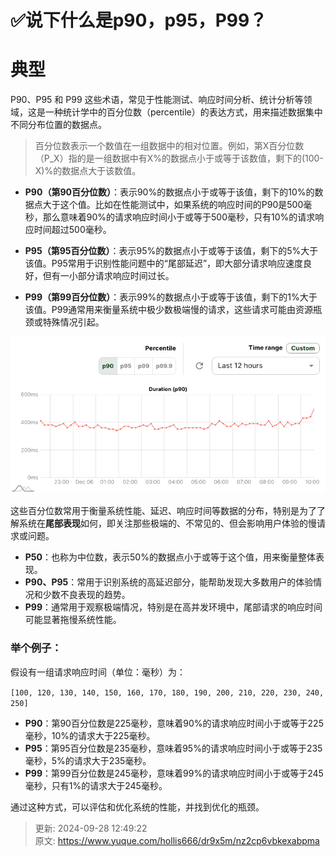 # ✅说下什么是p90，p95，P99？

# 典型
P90、P95 和 P99 这些术语，常见于性能测试、响应时间分析、统计分析等领域，这是一种统计学中的百分位数（percentile）的表达方式，用来描述数据集中不同分布位置的数据点。



> 百分位数表示一个数值在一组数据中的相对位置。例如，第X百分位数（P_X）指的是一组数据中有X%的数据点小于或等于该数值，剩下的(100-X)%的数据点大于该数值。
>



+ **P90（第90百分位数）**：表示90%的数据点小于或等于该值，剩下的10%的数据点大于这个值。比如在性能测试中，如果系统的响应时间的P90是500毫秒，那么意味着90%的请求响应时间小于或等于500毫秒，只有10%的请求响应时间超过500毫秒。



+ **P95（第95百分位数）**：表示95%的数据点小于或等于该值，剩下的5%大于该值。P95常用于识别性能问题中的“尾部延迟”，即大部分请求响应速度良好，但有一小部分请求响应时间过长。



+ **P99（第99百分位数）**：表示99%的数据点小于或等于该值，剩下的1%大于该值。P99通常用来衡量系统中极少数极端慢的请求，这些请求可能由资源瓶颈或特殊情况引起。



![1727498912380-58e105a5-74e5-4db2-b25c-28586a3d536b.png](./img/yl-obRYbN5-uYIOU/1727498912380-58e105a5-74e5-4db2-b25c-28586a3d536b-633392.png)



这些百分位数常用于衡量系统性能、延迟、响应时间等数据的分布，特别是为了了解系统在**尾部表现**如何，即关注那些极端的、不常见的、但会影响用户体验的慢请求或问题。

+ **P50**：也称为中位数，表示50%的数据点小于或等于这个值，用来衡量整体表现。
+ **P90、P95**：常用于识别系统的高延迟部分，能帮助发现大多数用户的体验情况和少数不良表现的趋势。
+ **P99**：通常用于观察极端情况，特别是在高并发环境中，尾部请求的响应时间可能显著拖慢系统性能。

### 举个例子：
假设有一组请求响应时间（单位：毫秒）为：

`[100, 120, 130, 140, 150, 160, 170, 180, 190, 200, 210, 220, 230, 240, 250]`

+ **P90**：第90百分位数是225毫秒，意味着90%的请求响应时间小于或等于225毫秒，10%的请求大于225毫秒。
+ **P95**：第95百分位数是235毫秒，意味着95%的请求响应时间小于或等于235毫秒，5%的请求大于235毫秒。
+ **P99**：第99百分位数是245毫秒，意味着99%的请求响应时间小于或等于245毫秒，只有1%的请求大于245毫秒。



通过这种方式，可以评估和优化系统的性能，并找到优化的瓶颈。



> 更新: 2024-09-28 12:49:22  
> 原文: <https://www.yuque.com/hollis666/dr9x5m/nz2cp6vbkexabpma>
